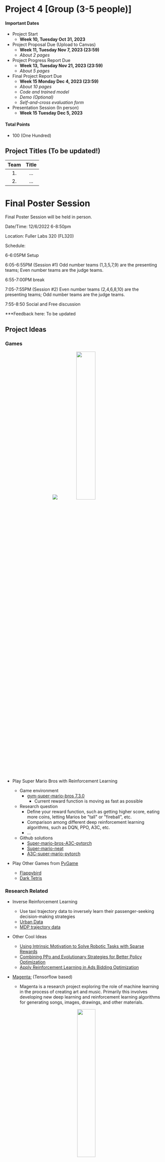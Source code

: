 # Project 4 [Group (3-5 people)]

#### Important Dates
* Project Start
  * **Week 10, Tuesday Oct 31, 2023**
* Project Proposal Due (Upload to Canvas)
  * **Week 11, Tuesday Nov 7, 2023 (23:59)**
  * *About 2 pages*
* Project Progress Report Due
  * **Week 13, Tuesday Nov 21, 2023 (23:59)**
  * *About 5 pages*
* Final Project Report Due
  * **Week 15 Monday Dec 4, 2023 (23:59)**
  * *About 10 pages*
  * *Code and trained model*
  * *Demo (Optional)*
  * *Self-and-cross evaluation form*
* Presentation Session (In person)
  * **Week 15 Tuesday Dec 5, 2023**

#### Total Points
* 100 (One Hundred)

## Project Titles (To be updated!)
| Team | Title|
| :---: | :---: |
|1. | ... |
|2. | ... |



# Final Poster Session
Final Poster Session will be held in person.

Date/Time: 12/6/2022 6-8:50pm

Location: Fuller Labs 320 (FL320)

Schedule: 

6-6:05PM Setup

6:05-6:55PM (Session #1) Odd number teams (1,3,5,7,9) are the presenting teams; Even number teams are the judge teams.

6:55-7:00PM break

7:05-7:55PM (Session #2) Even number teams (2,4,6,8,10) are the presenting teams; Odd number teams are the judge teams.

7:55-8:50 Social and Free discussion

***Feedback here: To be updated 

## Project Ideas
### Games
<p align="center">
<img src="img/mario.gif">
<img src="img/flappy_bird.png" width="35%" >
</p>

* Play Super Mario Bros with Reinforcement Learning
  * Game environment
    * [gym-super-mario-bros 7.3.0](https://pypi.org/project/gym-super-mario-bros/)
       * Current reward function is moving as fast as possible
  * Research question
    * Define your reward function, such as getting higher score, eating more coins, letting Marios be "tall" or "fireball", etc.
    * Comparison among different deep reinforcement learning algorithms, such as DQN, PPO, A3C, etc.
    * ...
  * Github solutions 
    * [Super-mario-bros-A3C-pytorch](https://github.com/vietnguyen1991/Super-mario-bros-A3C-pytorch)
    * [Super-mario-neat](https://github.com/vivek3141/super-mario-neat)
    * [A3C-super-mario-pytorch](https://github.com/ArvindSoma/a3c-super-mario-pytorch)

* Play Other Games from [PyGame](https://www.pygame.org)
  * [Flappybird](https://www.pygame.org/project/3448)
  * [Dark Tetris](https://www.pygame.org/project/4297)

### Research Related
* Inverse Reinforcement Learning
  * Use taxi trajectory data to inversely learn their passenger-seeking decision-making strategies
  * [Urban Data](https://www.cs.rutgers.edu/~dz220/data.html)
  * [MDP trajectory data](http://urban.cs.wpi.edu/DLCTD/download.html)
  
* Other Cool Ideas
  * [Using Intrinsic Motivation to Solve Robotic Tasks with Sparse Rewards](https://jmichaux.github.io/intrinsic-motivation/) 
  * [Combining PPo and Evolutionary Strategies for Better Policy Optimization](http://cs229.stanford.edu/proj2018/poster/251.pdf)
  * [Apply Reinforcement Learning in Ads Bidding Optimization](http://cs229.stanford.edu/proj2018/poster/256.pdf)

* [Magenta:](https://github.com/tensorflow/magenta) (Tensorflow based)
   * Magenta is a research project exploring the role of machine learning in the process of creating art and music. Primarily this involves developing new deep learning and reinforcement learning algorithms for generating songs, images, drawings, and other materials. <br>
   <p align="center">
   <img src="img/magenta-logo-bg.png" width="35%"><br>
   </p>
   It is also an exploration in building smart tools and interfaces that allow artists and musicians to extend (not replace!) their processes using these models. Go spread your wings, create your unique content for Instagram or Soundcloud and become an influencer.
   
* You can participate an open AI/RL competition
  * [MineRL competition 2019](http://minerl.io/competition/): A competition on sample-effiecient reinforcement learning using human priors.
  * [ICLR Challenge](https://www.cs.mcgill.ca/~jpineau/ICLR2019-ReproducibilityChallenge.html): Reproduce recent results in a RL paper. 
  * [Kaggle](https://www.kaggle.com/): An online machine learning competition website.
  
* You may also consider browsing through the RL publications listed below, to get more ideas.
  * [RLDM](http://rldm.org/): Multi-disciplinary Conference on Reinforcement Learning and Decision Making
  * [AAMAS](http://www.aamas-conference.org/): International Conference on Autonomous Agents and MultiAgent Systems
  * [NIPS](https://neurips.cc/): Neural Information Processing Systems
  * [ICML](https://icml.cc/): International Conference on Machine Learning
  * [ICLR](https://iclr.cc/): International Conference on Representations
  * [arXiv](https://arxiv.org/list/cs.CL/recent): e-prints archive

## Deliverables
* STAGE 1: Project Proposal.
Each group will turn in a typed proposal document (about 2 pages) defining the finalized project. You should have thought about your proposed work, and possibly tried to solve some initial part of it. Make sure to have dug in enough to understand the feasibility of your proposed direction, and/or to have looked at the necessary background knowledge and skills needed to pursue the project. This proposal should explain the proposed work to be done. You should also list relevant environment (tools) you have set up or papers you have read in order to succeed to complete the project. Do provide an expected schedule for your planned completion, including a list of tasks to be undertaken week by week, and the deliverables for the end of the course.<br>

* STAGE 2: Project Progress.
This progress report should clearly state the current status of the project. This report must be typed. Typically it is about 5 pages long. By this time, I would expect you to be already half way towards completing your project. Teams routinely loose points for this stage, if they have not succeeded to make sufficient progress. I would expect you to have conducted all necessary background work including establishing a bibliography and reading relevant manuals and literature, installing and testing all necessary software, resolving specific design issues, and refining the project plan or possibly re-directing the effort based on your background studies. Also, there needs to be a clear plan of what will be accomplished by the end of the project. You must develop a precise schedule and task list for the remainder of the project.<br>

* Stage 3: Final Project.
Finally, the complete project is delivered. You are expected to produce and submit a professional report on your project, complete with a clear motivation, full description with examples, and careful evaluation of the effectiveness of the solution. In addition, the presentation and demonstration of your solution, as appropriate, will be done in class by each team. We'll determine the exact time allowed per project later. See below to learn about what aspects should be stressed in this presentation.<br>
This presentation must be supplemented with a final project report due at the same time. This report should be a well-written technical report describing your project. It is fine and in fact likely that this report will be a direct extension of your progress report. Depending on the nature of your project, it will need to contain a detailed description of your data set, of your system, key technologies used, experimental charts, sample runs, a detailed analysis of the results. The report typically is about 10 pages.

## Grading
* **PDF Report (40 points)**
* **Presentation (30 points)**
* **Code (30 points)**

**Project Grading in General**

The final grade of the team project (which may not necessarily be the same for each member of the team) will be based on :
* the difficulty of the project you have chosen to work on, and the effort you have put into formulating your problem and identifying relevant techniques to solve your problems,
* your solution approach and techniques utilized and the quality and effort of execution,
* the oral project presentation (covering the problem your group tackled, your solution approach, and your results at the end of the course),
* the written documentation of your project in the form of a report (which you will make accessible to other students in the class),
* the demonstration of your system (including successful example runs), as applicable and
* the understanding of each team member of his or her part of the project, as well as of the overall group product.
